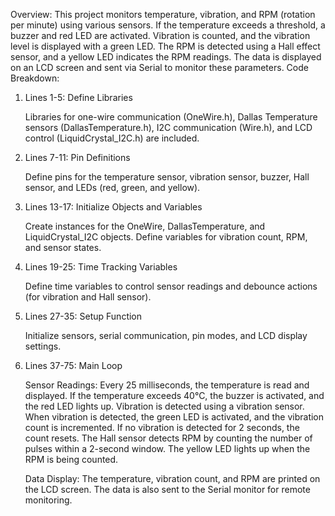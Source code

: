 Overview: This project monitors temperature, vibration, and RPM (rotation per minute) using various sensors. If the temperature exceeds a threshold, a buzzer and red LED are activated. Vibration is counted, and the vibration level is displayed with a green LED. The RPM is detected using a Hall effect sensor, and a yellow LED indicates the RPM readings. The data is displayed on an LCD screen and sent via Serial to monitor these parameters.
Code Breakdown:

1. Lines 1-5: Define Libraries

    Libraries for one-wire communication (OneWire.h), Dallas Temperature sensors (DallasTemperature.h), I2C communication (Wire.h), and LCD control (LiquidCrystal_I2C.h) are included.

2. Lines 7-11: Pin Definitions

    Define pins for the temperature sensor, vibration sensor, buzzer, Hall sensor, and LEDs (red, green, and yellow).

3. Lines 13-17: Initialize Objects and Variables

    Create instances for the OneWire, DallasTemperature, and LiquidCrystal_I2C objects. Define variables for vibration count, RPM, and sensor states.

4. Lines 19-25: Time Tracking Variables

    Define time variables to control sensor readings and debounce actions (for vibration and Hall sensor).

5. Lines 27-35: Setup Function

    Initialize sensors, serial communication, pin modes, and LCD display settings.

6. Lines 37-75: Main Loop

    Sensor Readings:
        Every 25 milliseconds, the temperature is read and displayed.
        If the temperature exceeds 40°C, the buzzer is activated, and the red LED lights up.
        Vibration is detected using a vibration sensor. When vibration is detected, the green LED is activated, and the vibration count is incremented. If no vibration is detected for 2 seconds, the count resets.
        The Hall sensor detects RPM by counting the number of pulses within a 2-second window. The yellow LED lights up when the RPM is being counted.

    Data Display:
        The temperature, vibration count, and RPM are printed on the LCD screen. The data is also sent to the Serial monitor for remote monitoring.


